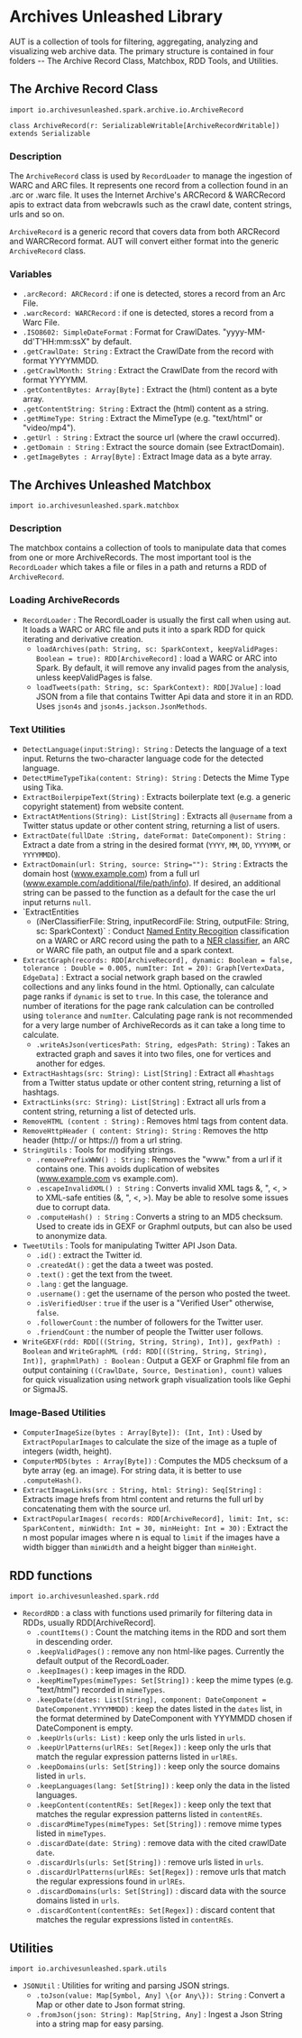 # Archives Unleashed Library

AUT is a collection of tools for filtering, aggregating, analyzing and
visualizing web archive data. The primary structure is contained in four
folders -- The Archive Record Class, Matchbox, RDD Tools, and Utilities.

## The Archive Record Class

`import io.archivesunleashed.spark.archive.io.ArchiveRecord`

`class ArchiveRecord(r: SerializableWritable[ArchiveRecordWritable]) extends Serializable`

### Description

The `ArchiveRecord` class is used by `RecordLoader` to manage the ingestion of
WARC and ARC files.  It represents one record from a collection found in an .arc
or .warc file. It uses the Internet Archive's ARCRecord & WARCRecord apis to extract data from
webcrawls such as the crawl date, content strings, urls and so on.

`ArchiveRecord` is a generic record that covers data from both ARCRecord and
WARCRecord format.  AUT will convert either format into the generic `ArchiveRecord`
class.

### Variables

- `.arcRecord: ARCRecord` : if one is detected, stores a record from an Arc File.
- `.warcRecord: WARCRecord` : if one is detected, stores a record from a Warc File.
- `.ISO8602: SimpleDateFormat` : Format for CrawlDates. \"yyyy\-MM\-dd\'T\'HH:mm:ssX\" by default.
- `.getCrawlDate: String` : Extract the CrawlDate from the record with format YYYYMMDD.
- `.getCrawlMonth: String` : Extract the CrawlDate from the record with format YYYYMM.
- `.getContentBytes: Array[Byte]` : Extract the (html) content as a byte array.
- `.getContentString: String` : Extract the (html) content as a string.
- `.getMimeType: String` : Extract the MimeType (e.g. "text/html" or "video/mp4").
- `.getUrl : String` : Extract the source url (where the crawl occurred).
- `.getDomain : String` : Extract the source domain (see ExtractDomain).
- `.getImageBytes : Array[Byte]` : Extract Image data as a byte array.

## The Archives Unleashed Matchbox

`import io.archivesunleashed.spark.matchbox`

### Description

The matchbox contains a collection of tools to manipulate data that comes from
one or more ArchiveRecords.  The most important tool is the `RecordLoader` which takes a
file or files in a path and returns a RDD of `ArchiveRecord`.

### Loading ArchiveRecords

- `RecordLoader` : The RecordLoader is usually the first call when using aut. It loads a WARC or ARC file and puts it into a spark RDD for quick iterating and derivative creation.
    * `loadArchives(path: String, sc: SparkContext, keepValidPages: Boolean = true): RDD[ArchiveRecord]` : load a WARC or ARC into Spark. By default, it will remove any invalid pages from the analysis, unless keepValidPages is false.
    * `loadTweets(path: String, sc: SparkContext): RDD[JValue]` : load JSON from a file that contains Twitter Api data and store it in an RDD.  Uses `json4s` and `json4s.jackson.JsonMethods`.

### Text Utilities

- `DetectLanguage(input:String): String` : Detects the language of a text input. Returns the two-character language code for the detected language.
- `DetectMimeTypeTika(content: String): String` : Detects the Mime Type using Tika.
- `ExtractBoilerpipeText(String)` : Extracts boilerplate text (e.g. a generic copyright statement)
from website content.
- `ExtractAtMentions(String): List[String]` : Extracts all `@username` from a Twitter status update or other content string, returning a list of users.
- `ExtractDate(fullDate :String, dateFormat: DateComponent): String` : Extract a date from a string in the desired format (`YYYY`, `MM`, `DD`, `YYYYMM`, or `YYYYMMDD`).
- `ExtractDomain(url: String, source: String=""): String` : Extracts the domain host (www.example.com)
from a full url (www.example.com/additional/file/path/info).  If desired, an additional string
can be passed to the function as a default for the case the url input returns `null`.
- `ExtractEntities
    * (iNerClassifierFile: String, inputRecordFile: String, outputFile: String, sc: SparkContext)` : Conduct [Named Entity Recogition](https://nlp.stanford.edu/software/CRF-NER.html) classification on a WARC or ARC record using the path to a [NER classifier](https://stanfordnlp.github.io/CoreNLP/), an ARC or WARC file path, an output file and a spark context.  
- `ExtractGraph(records: RDD[ArchiveRecord], dynamic: Boolean = false, tolerance : Double = 0.005, numIter: Int = 20): Graph[VertexData, EdgeData]` : Extract a social network graph based on the crawled collections and any links found in the html. Optionally, can calculate page ranks if `dynamic` is set to `true`. In this case, the tolerance and number of iterations for the page rank calculation can be controlled using `tolerance` and `numIter`. Calculating page rank is not recommended for a very large number of ArchiveRecords as it can take a long time to calculate.
    * `.writeAsJson(verticesPath: String, edgesPath: String)` : Takes an extracted graph and saves it into two files, one for vertices and another for edges.
- `ExtractHashtags(src: String): List[String]` : Extract all `#hashtags` from a Twitter status update or other content string, returning a list of hashtags.
- `ExtractLinks(src: String): List[String]` : Extract all urls from a content string, returning a list of detected urls.
- `RemoveHTML (content : String)` : Removes html tags from content data.
- `RemoveHttpHeader ( content: String): String` : Removes the http header (http:// or https://) from a url string.
- `StringUtils` : Tools for modifying strings.
    * `.removePrefixWWW() : String` : Removes the "www." from a url if it contains one.  This avoids duplication of websites (www.example.com vs example.com).
    * `.escapeInvalidXML() : String` : Converts invalid XML tags \&, \", \<, \> to XML-safe entities (&amp;, &quot;, &lt;, &gt;). May be able to resolve some issues due to corrupt data.
    * `.computeHash() : String` : Converts a string to an MD5 checksum.  Used to create ids in GEXF or Graphml outputs, but can also be used to anonymize data.
- `TweetUtils` : Tools for manipulating Twitter API Json Data.
    * `.id()` : extract the Twitter id.
    * `.createdAt()` : get the data a tweet was posted.
    * `.text()` : get the text from the tweet.
    * `.lang` : get the language.
    * `.username()` : get the username of the person who posted the tweet.
    * `.isVerifiedUser` : `true` if the user is a "Verified User" otherwise, `false`.
    * `.followerCount` : the number of followers for the Twitter user.
    * `.friendCount` : the number of people the Twitter user follows.
- `WriteGEXF(rdd: RDD[((String, String, String), Int)], gexfPath) : Boolean` and `WriteGraphML (rdd: RDD[((String, String, String), Int)], graphmlPath) : Boolean` : Output a GEXF or Graphml file from an output containing `((CrawlDate, Source, Destination), count)` values for quick visualization using network graph visualization tools like Gephi or SigmaJS.

### Image-Based Utilities

- `ComputerImageSize(bytes : Array[Byte]): (Int, Int)` : Used by `ExtractPopularImages` to calculate the size of the image as a tuple of integers (width, height).
- `ComputerMD5(bytes : Array[Byte])` : Computes the MD5 checksum of a byte array (eg. an image).  For string data, it is better to use `.computeHash()`.
- `ExtractImageLinks(src : String, html: String): Seq[String]` : Extracts image hrefs from html content and returns the full url by concatenating them with the source url.
- `ExtractPopularImages( records: RDD[ArchiveRecord], limit: Int, sc: SparkContent, minWidth: Int = 30, minHeight: Int = 30)` : Extract the n most popular images where n is equal to `limit` if the images have a width bigger than `minWidth` and a height bigger than `minHeight`.

## RDD functions

`import io.archivesunleashed.spark.rdd`

- `RecordRDD` : a class with functions used primarily for filtering data in RDDs, usually RDD[ArchiveRecord].
    * `.countItems()` : Count the matching items in the RDD and sort them in descending order.
    * `.keepValidPages()` : remove any non html-like pages.  Currently the default output of the RecordLoader.
    * `.keepImages()` : keep images in the RDD.
    * `.keepMimeTypes(mimeTypes: Set[String])` : keep the mime types (e.g. "text/html") recorded in `mimeTypes`.
    * `.keepDate(dates: List[String], component: DateComponent = DateComponent.YYYYMMDD)` : keep the dates listed in the `dates` list, in the format determined by DateComponent with YYYMMDD chosen if DateComponent is empty.
    * `.keepUrls(urls: List)` : keep only the urls listed in `urls`.
    * `.keepUrlPatterns(urlREs: Set[Regex])` : keep only the urls that match the regular expression patterns listed in `urlREs`.
    * `.keepDomains(urls: Set[String])` : keep only the source domains listed in `urls`.
    * `.keepLanguages(lang: Set[String])` : keep only the data in the listed languages.
    * `.keepContent(contentREs: Set[Regex])` : keep only the text that matches the regular expression patterns listed in `contentREs`.
    * `.discardMimeTypes(mimeTypes: Set[String])` : remove mime types listed in `mimeTypes`.
    * `.discardDate(date: String)` : remove data with the cited crawlDate `date`.
    * `.discardUrls(urls: Set[String])` : remove urls listed in `urls`.
    * `.discardUrlPatterns(urlREs: Set[Regex])` : remove urls that match the regular expressions found in `urlREs`.
    * `.discardDomains(urls: Set[String])` : discard data with the source domains listed in `urls`.
    * `.discardContent(contentREs: Set[Regex])` : discard content that matches the regular expressions listed in `contentREs`.

## Utilities

`import io.archivesunleashed.spark.utils`

- `JSONUtil` : Utilities for writing and parsing JSON strings.
    * `.toJson(value: Map[Symbol, Any] \{or Any\}): String` : Convert a Map or other date to Json format string.
    * `.fromJson(json: String): Map[String, Any]` : Ingest a Json String into a string map for easy parsing.
